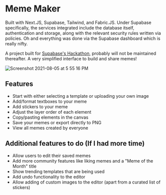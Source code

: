 # Meme Maker
Built with Next.JS, Supabase, Tailwind, and Fabric.JS. Under Supabase specifically, the services integrated include the database itself, authentication and storage, along with the relevant security rules written via policies. Oh and everything was done via the Supabase dashboard which is really nifty.

A project built for [Supabase's Hackathon]('https://supabase.io/blog/2021/07/30/1-the-supabase-hackathon'), probably will not be maintained thereafter. A very simplified interface to build and share memes!

![Screenshot 2021-08-05 at 5 55 16 PM](https://user-images.githubusercontent.com/19742402/128331519-6aaf3c2c-29de-4c03-9874-cca021cd9fb5.png)

## Features
- Start with either selecting a template or uploading your own image
- Add/format textboxes to your meme
- Add stickers to your meme
- Adjust the layer order of each element
- Copy/pasting elements in the canvas
- Save your memes or export directly to PNG
- View all memes created by everyone

## Additional features to do (If I had more time)
- Allow users to edit their saved memes
- Add more community features like liking memes and a "Meme of the Month" title
- Show trending templates that are being used
- Add undo functionality to the editor
- Allow adding of custom images to the editor (apart from a curated list of stickers)
